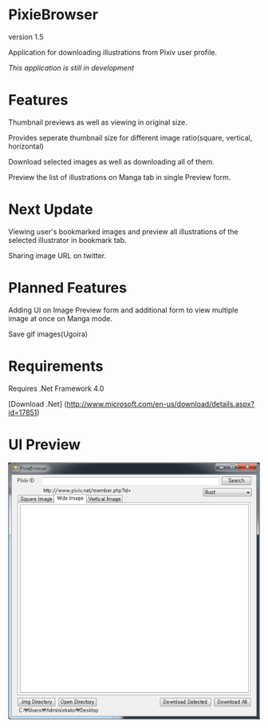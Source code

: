 PixieBrowser
===============

version 1.5

Application for downloading illustrations from Pixiv user profile.

*This application is still in development*

Features
================
Thumbnail previews as well as viewing in original size.

Provides seperate thumbnail size for different image ratio(square, vertical, horizontal)

Download selected images as well as downloading all of them.

Preview the list of illustrations on Manga tab in single Preview form.

Next Update
================
Viewing user's bookmarked images and preview all illustrations of the selected illustrator in bookmark tab.

Sharing image URL on twitter.


Planned Features
================
Adding UI on Image Preview form and additional form to view multiple image at once on Manga mode.

Save gif images(Ugoira)


Requirements
==============
Requires .Net Framework 4.0


[Download .Net] (http://www.microsoft.com/en-us/download/details.aspx?id=17851)

UI Preview
==============

![alt tag](https://raw.githubusercontent.com/neropsys/PixieBrowser/master/K-86.png)

